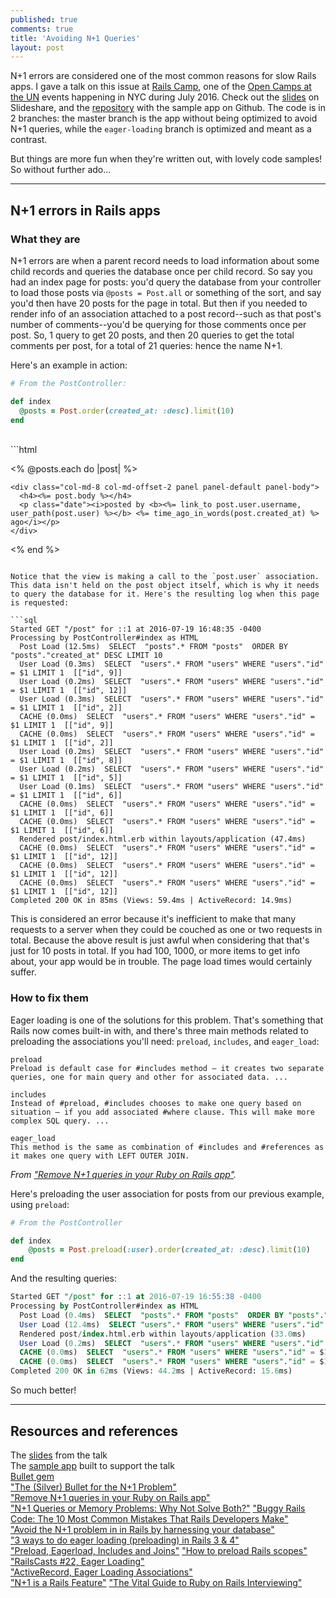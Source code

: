 ```yaml
---
published: true
comments: true
title: 'Avoiding N+1 Queries'
layout: post
---
```

N+1 errors are considered one of the most common reasons for slow Rails apps. I gave a talk on this issue at [Rails Camp](http://railscamp.io/), one of the [Open Camps at the UN](http://opencamps.org/) events happening in NYC during July 2016. Check out the [slides](http://www.slideshare.net/EstherLeytush/avoiding-n1-errors-in-rails-apps) on Slideshare, and the [repository](https://github.com/mindplace/n_plus_one_blog) with the sample app on Github. The code is in 2 branches: the master branch is the app without being optimized to avoid N+1 queries, while the `eager-loading` branch is optimized and meant as a contrast.

But things are more fun when they're written out, with lovely code samples! So without further ado...

<hr>

## N+1 errors in Rails apps

### What they are

N+1 errors are when a parent record needs to load information about some child records and queries the database once per child record. So say you had an index page for posts: you'd query the database from your controller to load those posts via `@posts = Post.all` or something of the sort, and say you'd then have 20 posts for the page in total. But then if you needed to render info of an association attached to a post record--such as that post's number of comments--you'd be querying for those comments once per post. So, 1 query to get 20 posts, and then 20 queries to get the total comments per post, for a total of 21 queries: hence the name N+1.

Here's an example in action:

```ruby
# From the PostController:

def index
  @posts = Post.order(created_at: :desc).limit(10)
end
```
<br>
```html
 <!-- From the post index page view: -->

<% @posts.each do |post| %>

    <div class="col-md-8 col-md-offset-2 panel panel-default panel-body">
      <h4><%= post.body %></h4>
      <p class="date"><i>posted by <b><%= link_to post.user.username, user_path(post.user) %></b> <%= time_ago_in_words(post.created_at) %> ago</i></p>
    </div>

<% end %>
```

Notice that the view is making a call to the `post.user` association. This data isn't held on the post object itself, which is why it needs to query the database for it. Here's the resulting log when this page is requested:

```sql
Started GET "/post" for ::1 at 2016-07-19 16:48:35 -0400
Processing by PostController#index as HTML
  Post Load (12.5ms)  SELECT  "posts".* FROM "posts"  ORDER BY "posts"."created_at" DESC LIMIT 10
  User Load (0.3ms)  SELECT  "users".* FROM "users" WHERE "users"."id" = $1 LIMIT 1  [["id", 9]]
  User Load (0.2ms)  SELECT  "users".* FROM "users" WHERE "users"."id" = $1 LIMIT 1  [["id", 12]]
  User Load (0.3ms)  SELECT  "users".* FROM "users" WHERE "users"."id" = $1 LIMIT 1  [["id", 2]]
  CACHE (0.0ms)  SELECT  "users".* FROM "users" WHERE "users"."id" = $1 LIMIT 1  [["id", 9]]
  CACHE (0.0ms)  SELECT  "users".* FROM "users" WHERE "users"."id" = $1 LIMIT 1  [["id", 2]]
  User Load (0.2ms)  SELECT  "users".* FROM "users" WHERE "users"."id" = $1 LIMIT 1  [["id", 8]]
  User Load (0.2ms)  SELECT  "users".* FROM "users" WHERE "users"."id" = $1 LIMIT 1  [["id", 5]]
  User Load (0.1ms)  SELECT  "users".* FROM "users" WHERE "users"."id" = $1 LIMIT 1  [["id", 6]]
  CACHE (0.0ms)  SELECT  "users".* FROM "users" WHERE "users"."id" = $1 LIMIT 1  [["id", 6]]
  CACHE (0.0ms)  SELECT  "users".* FROM "users" WHERE "users"."id" = $1 LIMIT 1  [["id", 6]]
  Rendered post/index.html.erb within layouts/application (47.4ms)
  CACHE (0.0ms)  SELECT  "users".* FROM "users" WHERE "users"."id" = $1 LIMIT 1  [["id", 12]]
  CACHE (0.0ms)  SELECT  "users".* FROM "users" WHERE "users"."id" = $1 LIMIT 1  [["id", 12]]
  CACHE (0.0ms)  SELECT  "users".* FROM "users" WHERE "users"."id" = $1 LIMIT 1  [["id", 12]]
Completed 200 OK in 85ms (Views: 59.4ms | ActiveRecord: 14.9ms)
```

This is considered an error because it's inefficient to make that many requests to a server when they could be couched as one or two requests in total. Because the above result is just awful when considering that that's just for 10 posts in total. If you had 100, 1000, or more items to get info about, your app would  be in trouble. The page load times would certainly suffer.

### How to fix them

Eager loading is one of the solutions for this problem. That's something that Rails now comes built-in with, and there's three main methods related to preloading the associations you'll need: `preload`, `includes`, and `eager_load`:

```
preload
Preload is default case for #includes method – it creates two separate queries, one for main query and other for associated data. ...

includes
Instead of #preload, #includes chooses to make one query based on situation – if you add associated #where clause. This will make more complex SQL query. ...

eager_load
This method is the same as combination of #includes and #references as it makes one query with LEFT OUTER JOIN.
```
*From ["Remove N+1 queries in your Ruby on Rails app"](http://blog.diatomenterprises.com/remove-n1-queries-in-your-ruby-on-rails-app/).*

Here's preloading the user association for posts from our previous example, using `preload`:

```ruby
# From the PostController

def index
    @posts = Post.preload(:user).order(created_at: :desc).limit(10)
end
```

And the resulting queries:

```SQL
Started GET "/post" for ::1 at 2016-07-19 16:55:38 -0400
Processing by PostController#index as HTML
  Post Load (0.4ms)  SELECT  "posts".* FROM "posts"  ORDER BY "posts"."created_at" DESC LIMIT 10
  User Load (12.4ms)  SELECT "users".* FROM "users" WHERE "users"."id" IN (9, 12, 2, 8, 5, 6)
  Rendered post/index.html.erb within layouts/application (33.0ms)
  User Load (0.2ms)  SELECT  "users".* FROM "users" WHERE "users"."id" = $1 LIMIT 1  [["id", 12]]
  CACHE (0.0ms)  SELECT  "users".* FROM "users" WHERE "users"."id" = $1 LIMIT 1  [["id", 12]]
  CACHE (0.0ms)  SELECT  "users".* FROM "users" WHERE "users"."id" = $1 LIMIT 1  [["id", 12]]
Completed 200 OK in 62ms (Views: 44.2ms | ActiveRecord: 15.6ms)
```

So much better!

<hr>

## Resources and references
The [slides](http://www.slideshare.net/EstherLeytush/avoiding-n1-errors-in-rails-apps) from the talk  
The [sample app](https://github.com/mindplace/n_plus_one_blog) built to support the talk  
[Bullet gem](https://github.com/flyerhzm/bullet)  
["The (Silver) Bullet for the N+1 Problem"](https://www.sitepoint.com/silver-bullet-n1-problem/)  
["Remove N+1 queries in your Ruby on Rails app"](http://blog.diatomenterprises.com/remove-n1-queries-in-your-ruby-on-rails-app/)  
["N+1 Queries or Memory Problems: Why Not Solve Both?"](https://blog.heroku.com/solving-n-plus-one-queries)
["Buggy Rails Code: The 10 Most Common Mistakes That Rails Developers Make"](https://www.toptal.com/ruby-on-rails/top-10-mistakes-that-rails-programmers-make)  
["Avoid the N+1 problem in in Rails by harnessing your database"](http://aspiringwebdev.com/avoid-the-n1-problem-in-rails-by-harnessing-your-database/)  
["3 ways to do eager loading (preloading) in Rails 3 & 4"](http://blog.arkency.com/2013/12/rails4-preloading/)  
["Preload, Eagerload, Includes and Joins"](http://blog.bigbinary.com/2013/07/01/preload-vs-eager-load-vs-joins-vs-includes.html)
["How to preload Rails scopes"](http://www.justinweiss.com/articles/how-to-preload-rails-scopes/)  
["RailsCasts #22, Eager Loading"](http://railscasts.com/episodes/22-eager-loading)  
["ActiveRecord, Eager Loading Associations"](http://guides.rubyonrails.org/active_record_querying.html#eager-loading-associations)  
["N+1 is a Rails Feature"](https://rossta.net/blog/n+1-is-a-rails-feature.html)
["The Vital Guide to Ruby on Rails Interviewing"](https://www.toptal.com/ruby-on-rails#nPlus1Queries)  
